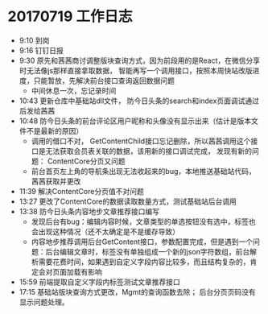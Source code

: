 # 20170719 工作日志
- 9:10 到岗
- 9:16 钉钉日报
- 9:30 原先和茜茜商讨调整版块查询方式，因为前段用的是React，在微信分享时无法像js那样直接拿取数据， 智能再写一个调用接口，按照本周快站改版进度，只能暂放，先解决前台接口查询返回数据问题
    * 中间休息一次，忘记录时间
- 10:43 更新仓库中基础站dll文件， 防今日头条的search和index页面调试通过后发给茜茜
- 10:48 防今日头条的前台评论区用户昵称和头像没有显示出来（估计是版本文件不是最新的原因）
    * 调用的借口不对， GetContentChild接口忘记删除，所以茜茜调用这个接口是无法获取会员表关联的数据，该用新的接口调试完成，
    发现有新的问题： ContentCore分页又问题
    * 前台首页左上角的导航条出现无法收起来的bug，本地推送基础站代码，茜茜获取并更改
- 11:39 解决ContentCore分页值不对问题
- 13:27 更改了ContentCore的数据读取数量方式，测试基础站后台调用
- 13:38 防今日头条内容地步文章推荐接口编写
    * 发现后台有bug：编辑内容时候，文章类型的单选按钮没有选中，标签也会出现这种情况（还不太确定是不是缓存导致）
    * 内容地步推荐调用后台GetContent接口，参数配置完成，但是遇到一个问题：后台编辑文章时，标签没有单独组成一个新的json字符数组，前台解析需要花费时间，如果遇到自定义字段内容比较多，而且结构复杂的，肯定会对页面加载有影响
- 15:59 前端提取自定义字段内标签测试文章推荐接口
- 17:15 基础站版块查询方式更改，Mgmt的查询函数去除；
        后台分页页码没有显示问题处理。